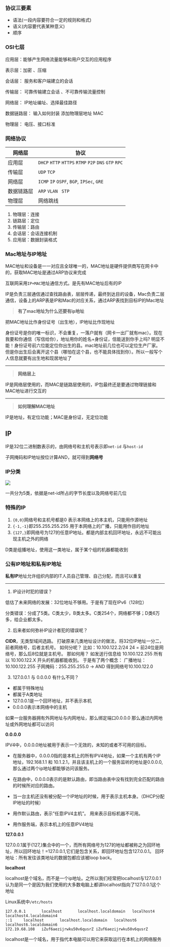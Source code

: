 ### 协议三要素

- 语法(一段内容要符合一定的规则和格式)
- 语义(内容要代表某种意义)
- 顺序

### OSI七层

应用层：能够产生网络流量能够和用户交互的应用程序

表示层：加密 、压缩

会话层： 服务和客户端建立的会话 

传输层： 可靠传输建立会话 、不可靠传输流量控制 

网络层： IP地址编址、选择最佳路径

数据链路层： 输入如何封装 添加物理层地址 MAC

物理层： 电压、接口标准

### 网络协议

| 网络层     | 协议                                                     |
| ---------- | -------------------------------------------------------- |
| 应用层     | `DHCP` `HTTP` `HTTPS` `RTMP` `P2P`   `DNS`   `GTP` `RPC` |
| 传输层     | `UDP`  `TCP`                                             |
| 网络层     | `ICMP`  `IP`  `OSPF`, `BGP`, `IPSec`, `GRE`              |
| 数据链路层 | `ARP` `VLAN` ` STP`                                      |
| 物理层     | 网络跳线                                                 |

1. 物理层：连接
2. 链路层：定位
3. 传输层：路由
4. 会话层：会话连接机制
5. 应用层：数据封装格式 


### Mac地址与IP地址

MAC地址和设备是一一对应且全球唯一的，MAC地址是硬件提供商写在网卡中的，获取MAC地址是通过ARP协议来完成

互联网采用`IP+MAC`地址通信方式。是先有MAC地址后有的IP


IP是负责三层通信通过查找路由表，层层传递，最终到达目的设备，Mac负责二层通信，设备上的ARP表是IP和Mac的对应关系，通过ARP表找到目标IP的Mac地址

> **有了mac地址为什么还要有ip地址**

 把MAC地址比作身份证号（出生地），IP地址比作现地址

身份证号是你的唯一标识，不会重复，一落户就有（网卡一出厂就有mac）。现在我要和你通信（写信给你），地址用你的姓名+身份证，信能送到你手上吗? 明显不能！身份证号前六位能定位你出生的县。mac地址前几位也可以定位生产厂家。但是你出生后会离开这个县（哪怕在这个县，也不能具体找到你）。所以一般写个人信息就要有出生地和现居地址了

---

> **网络层上**

IP是网络层使用的，而MAC是链路层使用的，IP包最终还是要通过物理链接和MAC地址进行交互的

---


> **如何理解MAC地址**

IP是地址，有定位功能；MAC是身份证，无定位功能

## IP

IP是32位二进制数表示的，由网络号和主机号表示即`net-id` 与`host-id`

子网掩码和IP地址按位计算AND，就可得到**网络号**

### IP分类

![](http://itaolaity.com/20190714225343.png)

一共分为5类，依据是net-id所占的字节长度以及网络号前几位

### 特殊的IP

1. `{0,0}`网络号和主机号都是0 表示本网络上的本主机，只能用作源地址
2. `{-1,-1}`即255.255.255.255 用于本网络上的广播，只能用作目的地址
3. `{127,}`即网络号为127的任意IP地址。都是内部主机回环地址，永远不可能出现主机之外的网络

D类是组播地址，使用这一类地址，属于某个组的机器都能收到

### 公有IP地址和私有IP地址

**私有IP**地址允许组织内部的IT人员自己管理、自己分配，而且可以重复

---

1. IP设计时犯的错误？

低估了未来网络的发展：32位地址不够用。于是有了现在IPv6（128位）

分类错误：分成了5类。C类太少，B类太多。C类254个，网络都不够；D类6万多，给企业都太多。


2. 后来者如何弥补IP设计者犯的错误呢？

**CIDR**，无类型域间选路。
打破原来几类地址设计的做法，将32位IP地址一分二，前者网络号，后者主机号。
如何分呢？
比如：10.100.122.2/24
24 = 前24位是网络号，那么后8位就是主机号。
那如何用？
如发送行信息给 10.100.122.255
所有以 10.100.122.X 开头的机器都能收到。
于是有了两个概念：
广播地址：10.100.122.255
子网掩码：255.255.255.0 -> AND 得到网络号10.100.122.0


3. 127.0.0.1 与 0.0.0.0 有什么不同？

- 都属于特殊地址
- 都属于A类地址
- 127.0.0.1是一个回环地址，并不表示本机
- 0.0.0.0表示本网络中的主机

如果一台服务器拥有外网地址与内网地址，那么绑定端口0.0.0.0 那么通过内网地址或外网地址都可以访问

**0.0.0.0**

IPV4中，0.0.0.0地址被用于表示一个无效的，未知的或者不可用的目标。

- 在服务器中，0.0.0.0指的是本机上的所有IPV4地址，如果一个主机有两个IP地址，192.168.1.1 和 10.1.2.1，并且该主机上的一个服务监听的地址是0.0.0.0,那么通过两个ip地址都能够访问该服务。
- 在路由中，0.0.0.0表示的是默认路由，即当路由表中没有找到完全匹配的路由的时候所对应的路由。

- 当一台主机还没有被分配一个IP地址的时候，用于表示主机本身。（DHCP分配IP地址的时候）
- 用作默认路由，表示”任意IPV4主机”。 用来表示目标机器不可用。
- 用作服务端，表示本机上的任意IPV4地址

**127.0.0.1**

127.0.0.1属于{127,}集合中的一个，而所有网络号为127的地址都被称之为回环地址，所以回环地址！=127.0.0.1,它们是包含关系，即回环地址包含127.0.0.1。 回环地址：所有发往该类地址的数据包都应该被loop back。

**localhost**

localhost是个域名，而不是一个ip地址。之所以我们经常把localhost与127.0.0.1认为是同一个是因为我们使用的大多数电脑上都讲localhost指向了127.0.0.1这个地址

Linux系统中`/etc/hosts`

```shell
127.0.0.1       localhost       localhost.localdomain   localhost4      localhost4.localdomain4
::1     localhost       localhost.localdomain   localhost6      localhost6.localdomain6
172.19.68.108   iZuf6aezijrwku50v6qusrZ iZuf6aezijrwku50v6qusrZ
```

localhost是一个域名，用于指代本电脑可以用它来获取运行在本机上的网络服务



